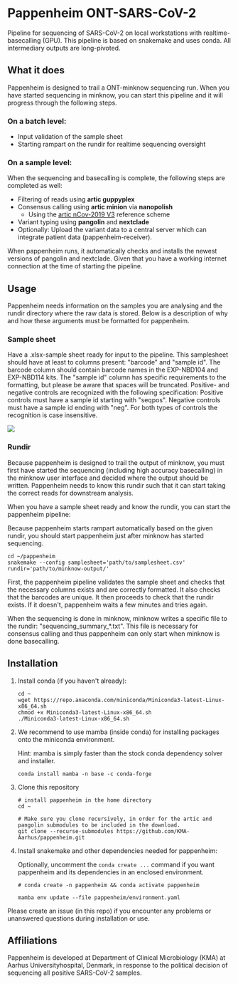 # Pappenheim ONT-SARS-CoV-2

Pipeline for sequencing of SARS-CoV-2 on local workstations with realtime-basecalling (GPU). This pipeline is based on snakemake and uses conda. All intermediary outputs are long-pivoted.




## What it does

Pappenheim is designed to trail a ONT-minknow sequencing run. When you have started sequencing in minknow, you can start this pipeline and it will progress through the following steps.

### On a batch level:
* Input validation of the sample sheet
* Starting rampart on the rundir for realtime sequencing oversight

### On a sample level:

When the sequencing and basecalling is complete, the following steps are completed as well:

* Filtering of reads using **artic guppyplex**
* Consensus calling using **artic minion** via **nanopolish**
   * Using the [artic nCov-2019 V3](https://github.com/artic-network/artic-ncov2019) reference scheme
* Variant typing using **pangolin** and **nextclade**
* Optionally: Upload the variant data to a central server which can integrate patient data (pappenheim-receiver).


When pappenheim runs, it automatically checks and installs the newest versions of pangolin and nextclade. Given that you have a working internet connection at the time of starting the pipeline.





## Usage

Pappenheim needs information on the samples you are analysing and the rundir directory where the raw data is stored. Below is a description of why and how these arguments must be formatted for pappenheim.

### Sample sheet
Have a  .xlsx-sample sheet ready for input to the pipeline. This samplesheet should have at least to columns present: "barcode" and "sample id". The barcode column should contain barcode names in the EXP-NBD104 and EXP-NBD114 kits. The "sample id" column has specific requirements to the formatting, but please be aware that spaces will be truncated. Positive- and negative controls are recognized with the following specification: Positive controls must have a sample id starting with "seqpos". Negative controls must have a sample id ending with "neg". For both types of controls the recognition is case insensitive. 

![](https://github.com/KMA-Aarhus/pappenheim/blob/main/documentation/Screenshot%202021-04-16%20at%2010.03.01.png)

### Rundir 
Because pappenheim is designed to trail the output of minknow, you must first have started the sequencing (including high accuracy basecalling) in the minknow user interface and decided where the output should be written. Pappenheim needs to know this rundir such that it can start taking the correct reads for downstream analysis.


When you have a sample sheet ready and know the rundir, you can start the pappenheim pipeline:

Because pappenheim starts rampart automatically based on the given rundir, you should start pappenheim just after minknow has started sequencing.

```
cd ~/pappenheim
snakemake --config samplesheet='path/to/samplesheet.csv' rundir='path/to/minknow-output/'
```

First, the pappenheim pipeline validates the sample sheet and checks that the necessary columns exists and are correctly formatted. It also checks that the barcodes are unique. It then proceeds to check that the rundir exists. If it doesn't, pappenheim waits a few minutes and tries again.

When the sequencing is done in minknow, minknow writes a specific file to the rundir: "sequencing_summary_\*.txt". This file is necessary for consensus calling and thus pappenheim can only start when minknow is done basecalling.





## Installation 


1. Install conda (if you haven't already):

    ```
    cd ~
    wget https://repo.anaconda.com/miniconda/Miniconda3-latest-Linux-x86_64.sh
    chmod +x Miniconda3-latest-Linux-x86_64.sh
    ./Miniconda3-latest-Linux-x86_64.sh
    ```
    
2. We recommend to use mamba (inside conda) for installing packages onto the miniconda environment.
   
   Hint: mamba is simply faster than the stock conda dependency solver and installer.

   ```
   conda install mamba -n base -c conda-forge
   ```

3. Clone this repository
    ```
    # install pappenheim in the home directory
    cd ~
    
    # Make sure you clone recursively, in order for the artic and pangolin submodules to be included in the download.
    git clone --recurse-submodules https://github.com/KMA-Aarhus/pappenheim.git 
    ```
    
4. Install snakemake and other dependencies needed for pappenheim:

    Optionally, uncomment the `conda create ...` command if you want pappenheim and its dependencies in an enclosed environment.

    ```    
    # conda create -n pappenheim && conda activate pappenheim    
    
    mamba env update --file pappenheim/environment.yaml 
    ```
    
Please create an issue (in this repo) if you encounter any problems or unanswered questions during installation or use.





## Affiliations

Pappenheim is developed at Department of Clinical Microbiology (KMA) at Aarhus Universityhospital, Denmark, in response to the political decision of sequencing all positive SARS-CoV-2 samples.


